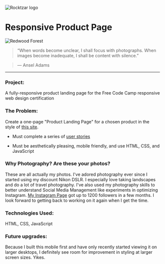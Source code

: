 ![Rocktzar logo](https://res.cloudinary.com/mpauldesigns/image/upload/c_scale,q_100,w_200/v1540421311/rocktzar_red.png)

# Responsive Product Page

![Redwood Forest](https://res.cloudinary.com/mpauldesigns/image/upload/v1523202345/_DSC0060.jpg)

>“When words become unclear, I shall focus with photographs. When images become inadequate, I shall be content with silence.”

>― Ansel Adams

---

### Project:

A fully-responsive product landing page for the Free Code Camp responsive web design certification

### The Problem:

Create a one-page "Product Landing Page" for a chosen product in the style of [this site](https://codepen.io/freeCodeCamp/full/RKRbwL).
  
* Must complete a series of [user stories](https://learn.freecodecamp.org/responsive-web-design/responsive-web-design-projects/build-a-product-landing-page)

* Must be aesthetically pleasing, mobile friendly, and use HTML, CSS, and JavaScript

### Why Photography? Are these your photos?

These are all actually my photos. I've adored photography ever since I started using my discount Nikon DSLR. I especially love taking landscapes and do a lot of travel photography. I've also used my photography skills to better understand Social Media Management like experiments in optimizing Instagram. [My Instagram Page](https://www.instagram.com/1000goldenhighways/) got up to 1200 followers in a few months. I look forward to getting back to working on it again when I get the time.

### Technologies Used:

HTML, CSS, JavaScript

### Future upgrades:

Because I built this mobile first and have only recently started viewing it on larger desktops, I definitely see room for improvement in styling at larger screen sizes. Yikes.
